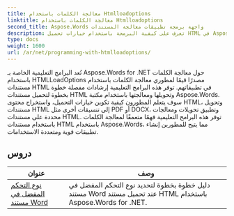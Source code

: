 ```yaml
---
title: معالجة الكلمات باستخدام Htmlloadoptions
linktitle: معالجة الكلمات باستخدام Htmlloadoptions
second_title: Aspose.Words واجهة برمجة تطبيقات معالجة المستندات
description: تعرف على كيفية البرمجة باستخدام خيارات تحميل HTML في Aspose.Words لـ .NET. ترشدك البرامج التعليمية عبر الميزات المختلفة لتحميل مستندات HTML.
type: docs
weight: 1600
url: /ar/net/programming-with-htmlloadoptions/
---
```

تُعد البرامج التعليمية الخاصة بـ Aspose.Words for .NET حول معالجة الكلمات باستخدام HTMLLoadOptions مصدرًا قيمًا لمطوري معالجة الكلمات باستخدام مستندات HTML في تطبيقاتهم. توفر هذه البرامج التعليمية إرشادات مفصلة خطوة بخطوة لتحميل مستندات HTML وتحويلها ومعالجتها باستخدام مكتبة Aspose.Words. سوف يتعلم المطورون كيفية تكوين خيارات التحميل، واستخراج محتوى HTML، وتحويل مستندات HTML إلى تنسيقات أخرى مثل PDF أو DOCX، وتطبيق تحويلات ومعالجات محددة على مستندات HTML. توفر هذه البرامج التعليمية فهمًا متعمقًا لمعالجة الكلمات باستخدام مستندات HTML باستخدام Aspose.Words، مما يتيح للمطورين إنشاء تطبيقات قوية ومتعددة الاستخدامات.

 ## دروس
| عنوان | وصف |
| --- | --- |
| [نوع التحكم المفضل في مستند Word](./preferred-control-type/) | دليل خطوة بخطوة لتحديد نوع التحكم المفضل في مستند Word عند تحميل مستند HTML باستخدام Aspose.Words for .NET. |